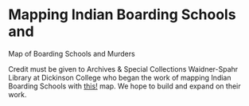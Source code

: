 # Mapping Indian Boarding Schools and 
Map of Boarding Schools and Murders 




Credit must be given to Archives & Special Collections Waidner-Spahr Library at Dickinson College who began the work of mapping Indian Boarding Schools with [this!](http://users.dickinson.edu/~rose/CISMapRenumbered.html) map. We hope to build and expand on their work. 
